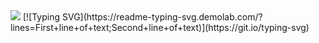 <img src="https://i.ibb.co/jWYppVx/001.jpg"/>
[![Typing SVG](https://readme-typing-svg.demolab.com/?lines=First+line+of+text;Second+line+of+text)](https://git.io/typing-svg)
